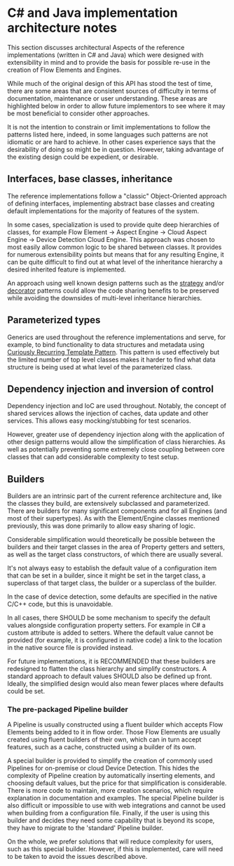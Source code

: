 # C# and Java implementation architecture notes

This section discusses architectural Aspects of the reference implementations
(written in C# and Java) which were designed with extensibility in mind and
to provide the basis for possible re-use in the creation of Flow Elements and
Engines.

While much of the original design of this API has stood the test of time,
there are some areas that are consistent sources of difficulty in terms
of documentation, maintenance or user understanding. These areas are highlighted
below in order to allow future implementors to see where it may be most
beneficial to consider other approaches.

It is not the intention to constrain or limit implementations to follow
the patterns listed here, indeed, in some languages such patterns are not
idiomatic or are hard to achieve. In other cases experience says that the
desirability of doing so might be in question.
However, taking advantage of the existing design could be expedient, or desirable.

## Interfaces, base classes, inheritance

The reference implementations follow a "classic" Object-Oriented approach of defining
interfaces, implementing abstract base classes and creating default
implementations for the majority of features of the system.

In some cases, specialization is used to provide quite deep hierarchies of
classes, for example Flow Element -> Aspect Engine -> Cloud Aspect Engine ->
Device Detection Cloud Engine. This approach was chosen to most easily allow
common logic to be shared between classes. It provides for numerous
extensibility points but means that for any resulting Engine, it can be quite
difficult to find out at what level of the inheritance hierarchy a desired
inherited feature is implemented.

An approach using well known design patterns such as the
[strategy](https://en.wikipedia.org/wiki/Strategy_pattern) and/or
[decorator](https://en.wikipedia.org/wiki/Decorator_pattern) patterns could
allow the code sharing benefits to be preserved while avoiding the downsides
of multi-level inheritance hierarchies.

## Parameterized types

Generics are used throughout the reference implementations and serve, for
example, to bind functionality to data structures and metadata using
[Curiously Recurring Template Pattern](https://en.wikipedia.org/wiki/Curiously_recurring_template_pattern).
This pattern is used effectively
but the limited number of top level classes makes it harder to find what
data structure is being used at what level of the parameterized class.

## Dependency injection and inversion of control

Dependency injection and IoC are used throughout. Notably, the concept
of shared services allows the injection of caches, data update and other
services. This allows easy mocking/stubbing for test scenarios.

However, greater use of dependency injection along with the application of other
design patterns would allow the simplification of class hierarchies. As well as
potentially preventing some extremely close coupling between core classes that
can add considerable complexity to test setup.

## Builders

Builders are an intrinsic part of the current reference architecture and,
like the classes they build, are extensively subclassed and parameterized. There
are builders for many significant components and for all Engines (and most of their
supertypes). As with the Element/Engine classes mentioned previously, this was done
primarily to allow easy sharing of logic.  

Considerable simplification would theoretically be possible between the builders and
their target classes in the area of Property getters and setters, as well as
the target class constructors, of which there are usually several.

It's not always easy to establish the default value of a configuration item that
can be set in a builder, since it might be set in the target class, a superclass
of that target class, the builder or a superclass of the builder.

In the case of device detection, some defaults are specified in the native C/C++
code, but this is unavoidable.

In all cases, there SHOULD be some mechanism to specify the default values
alongside configuration property setters. For example in C# a custom attribute
is added to setters. Where the default value cannot be provided (for example,
it is configured in native code) a link to the location in the native source
file is provided instead.

For future implementations, it is RECOMMENDED that these builders are redesigned
to flatten the class hierarchy and simplify constructors. A standard approach to
default values SHOULD also be defined up front. Ideally, the simplified design
would also mean fewer places where defaults could be set.

### The pre-packaged Pipeline builder

A Pipeline is usually constructed using a fluent builder which accepts Flow Elements
being added to it in flow order. Those Flow Elements are usually created using
fluent builders of their own, which can in turn accept features, such as a cache,
constructed using a builder of its own.

A special builder is provided to simplify the creation of commonly used Pipelines
for on-premise or cloud Device Detection. This hides the complexity
of Pipeline creation by automatically inserting elements, and choosing
default values, but the price for that simplification is considerable. There is
more code to maintain, more creation scenarios, which require explanation in
documentation and examples. The special Pipeline builder is also difficult or
impossible to use with web integrations and cannot be used when building from a
configuration file. Finally, if the user is using this builder and decides they
need some capability that is beyond its scope, they have to migrate to the
'standard' Pipeline builder.

On the whole, we prefer solutions that will reduce complexity for users, such as
this special builder. However, if this is implemented, care will need to be taken
to avoid the issues described above.
